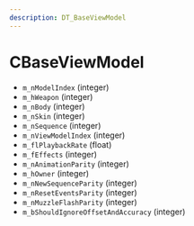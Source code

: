 ```yaml
---
description: DT_BaseViewModel
---
```


# CBaseViewModel


* `m_nModelIndex` (integer)
* `m_hWeapon` (integer)
* `m_nBody` (integer)
* `m_nSkin` (integer)
* `m_nSequence` (integer)
* `m_nViewModelIndex` (integer)
* `m_flPlaybackRate` (float)
* `m_fEffects` (integer)
* `m_nAnimationParity` (integer)
* `m_hOwner` (integer)
* `m_nNewSequenceParity` (integer)
* `m_nResetEventsParity` (integer)
* `m_nMuzzleFlashParity` (integer)
* `m_bShouldIgnoreOffsetAndAccuracy` (integer)